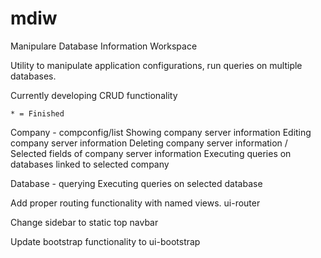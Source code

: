 # mdiw
Manipulare Database Information Workspace

Utility to manipulate application configurations, run queries on multiple databases.

Currently developing CRUD functionality

	* = Finished

Company - compconfig/list
Showing company server information
Editing company server information
Deleting company server information / Selected fields of company server information
Executing queries on databases linked to selected company

Database - querying
Executing queries on selected database

Add proper routing functionality with named views. ui-router

Change sidebar to static top navbar

Update bootstrap functionality to ui-bootstrap